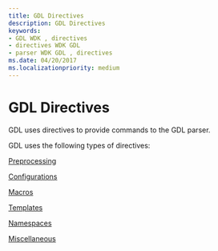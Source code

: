 ```yaml
---
title: GDL Directives
description: GDL Directives
keywords:
- GDL WDK , directives
- directives WDK GDL
- parser WDK GDL , directives
ms.date: 04/20/2017
ms.localizationpriority: medium
---
```


# GDL Directives


GDL uses directives to provide commands to the GDL parser.

GDL uses the following types of directives:

[Preprocessing](gdl-source-file-preprocessor-directives.md)

[Configurations](gdl-directives-for-configurations.md)

[Macros](gdl-directives-for-macros.md)

[Templates](gdl-directives-for-templates.md)

[Namespaces](gdl-directives-for-namespaces.md)

[Miscellaneous](miscellaneous-gdl-directives.md)

 

 




